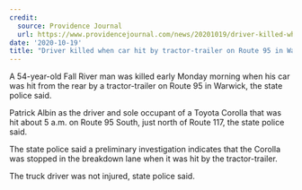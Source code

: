 ```yaml
---
credit:
  source: Providence Journal
  url: https://www.providencejournal.com/news/20201019/driver-killed-when-car-hit-by-tractor-trailer-on-route-95-in-warwick
date: '2020-10-19'
title: "Driver killed when car hit by tractor-trailer on Route 95 in Warwick"
---
```

A 54-year-old Fall River man was killed early Monday morning when his car was hit from the rear by a tractor-trailer on Route 95 in Warwick, the state police said.

Patrick Albin as the driver and sole occupant of a Toyota Corolla that was hit about 5 a.m. on Route 95 South, just north of Route 117, the state police said.

The state police said a preliminary investigation indicates that the Corolla was stopped in the breakdown lane when it was hit by the tractor-trailer.

The truck driver was not injured, state police said.
